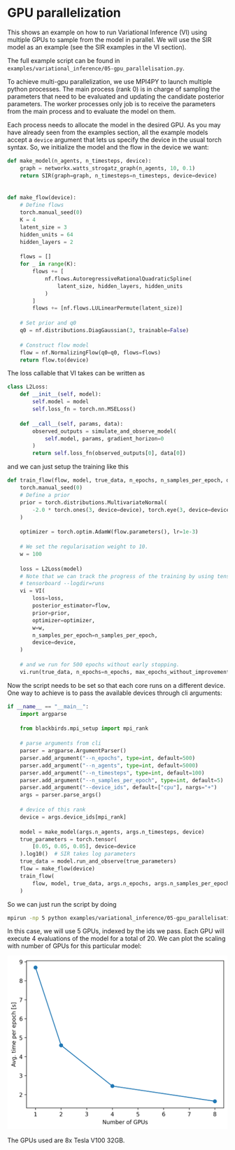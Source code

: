 # GPU parallelization

This shows an example on how to run Variational Inference (VI) using multiple GPUs to sample from the model in parallel. We will use the SIR model as an example (see the SIR examples in the VI section).

The full example script can be found in `examples/variational_inference/05-gpu_parallelisation.py`.

To achieve multi-gpu parallelization, we use MPI4PY to launch multiple python processes. The main process (rank 0) is in charge of sampling the parameters that need to be evaluated and updating the candidate posterior parameters. The worker processes only job is to receive the parameters from the main process and to evaluate the model on them.

Each process needs to allocate the model in the desired GPU. As you may have already seen from the examples section, all the example models accept a `device` argument that lets us specify the device in the usual torch syntax. So, we initialize the model and the flow in the device we want:

```python
def make_model(n_agents, n_timesteps, device):
    graph = networkx.watts_strogatz_graph(n_agents, 10, 0.1)
    return SIR(graph=graph, n_timesteps=n_timesteps, device=device)


def make_flow(device):
    # Define flows
    torch.manual_seed(0)
    K = 4
    latent_size = 3
    hidden_units = 64
    hidden_layers = 2

    flows = []
    for _ in range(K):
        flows += [
            nf.flows.AutoregressiveRationalQuadraticSpline(
                latent_size, hidden_layers, hidden_units
            )
        ]
        flows += [nf.flows.LULinearPermute(latent_size)]

    # Set prior and q0
    q0 = nf.distributions.DiagGaussian(3, trainable=False)

    # Construct flow model
    flow = nf.NormalizingFlow(q0=q0, flows=flows)
    return flow.to(device)
```

The loss callable that VI takes can be written as

```python
class L2Loss:
    def __init__(self, model):
        self.model = model
        self.loss_fn = torch.nn.MSELoss()

    def __call__(self, params, data):
        observed_outputs = simulate_and_observe_model(
            self.model, params, gradient_horizon=0
        )
        return self.loss_fn(observed_outputs[0], data[0])
```

and we can just setup the training like this

```python
def train_flow(flow, model, true_data, n_epochs, n_samples_per_epoch, device):
    torch.manual_seed(0)
    # Define a prior
    prior = torch.distributions.MultivariateNormal(
        -2.0 * torch.ones(3, device=device), torch.eye(3, device=device)
    )

    optimizer = torch.optim.AdamW(flow.parameters(), lr=1e-3)

    # We set the regularisation weight to 10.
    w = 100

    loss = L2Loss(model)
    # Note that we can track the progress of the training by using tensorboard.
    # tensorboard --logdir=runs
    vi = VI(
        loss=loss,
        posterior_estimator=flow,
        prior=prior,
        optimizer=optimizer,
        w=w,
        n_samples_per_epoch=n_samples_per_epoch,
        device=device,
    )

    # and we run for 500 epochs without early stopping.
    vi.run(true_data, n_epochs=n_epochs, max_epochs_without_improvement=np.inf)
```

Now the script needs to be set so that each core runs on a different device. One way to achieve is to pass the available devices through cli arguments:

```python
if __name__ == "__main__":
    import argparse

    from blackbirds.mpi_setup import mpi_rank

    # parse arguments from cli
    parser = argparse.ArgumentParser()
    parser.add_argument("--n_epochs", type=int, default=500)
    parser.add_argument("--n_agents", type=int, default=5000)
    parser.add_argument("--n_timesteps", type=int, default=100)
    parser.add_argument("--n_samples_per_epoch", type=int, default=5)
    parser.add_argument("--device_ids", default=["cpu"], nargs="+")
    args = parser.parse_args()

    # device of this rank
    device = args.device_ids[mpi_rank]

    model = make_model(args.n_agents, args.n_timesteps, device)
    true_parameters = torch.tensor(
        [0.05, 0.05, 0.05], device=device
    ).log10()  # SIR takes log parameters
    true_data = model.run_and_observe(true_parameters)
    flow = make_flow(device)
    train_flow(
        flow, model, true_data, args.n_epochs, args.n_samples_per_epoch, device=device
    )
```

So we can just run the script by doing

```bash
mpirun -np 5 python examples/variational_inference/05-gpu_parallelisation.py --device_ids cuda:0 cuda:1 cuda:2 cuda:3 cuda:4 --n_samples_per_epoch 20
```

In this case, we will use 5 GPUs, indexed by the ids we pass. Each GPU will execute 4 evaluations of the model for a total of 20. We can plot the scaling with number of GPUs for this particular model:

![](./gpu_scaling.png)

The GPUs used are 8x Tesla V100 32GB.
